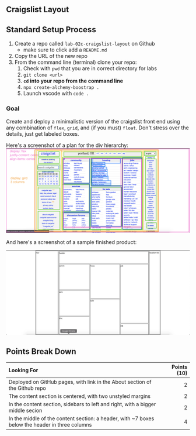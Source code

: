 ## Craigslist Layout

## Standard Setup Process

1. Create a repo called `lab-02c-craigslist-layout` on Github
    - make sure to click add a `README.md`
1. Copy the URL of the new repo
1. From the command line (terminal) clone your repo:
    1. Check with `pwd` that you are in correct directory for labs
    1. `git clone <url>`
    1. **`cd` into your repo from the command line**
    1. `npx create-alchemy-boostrap .`
    1. Launch vscode with `code .`

### Goal

Create and deploy a minimalistic version of the craigslist front end using any combination of `flex`, `grid`, and (if you must) `float`. Don't stress over the details, just get labeled boxes.

Here's a screenshot of a plan for the div hierarchy: 
![](./craiglist-rainbow-hierarchy.png)

And here's a screenshot of a sample finished product:

![](./mock-craigslist.png)

## Points Break Down

Looking For | Points (10)
:--|--:
Deployed on GitHub pages, with link in the About section of the Github repo | 2
The content section is centered, with two unstyled margins | 2
In the content section, sidebars to left and right, with a bigger middle secion | 2
In the middle of the content section: a header, with ~7 boxes below the header in three columns | 4